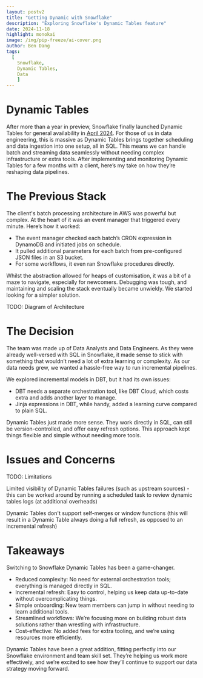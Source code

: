 ```yaml
---
layout: postv2
title: "Getting Dynamic with Snowflake"
description: "Exploring Snowflake's Dynamic Tables feature"
date: 2024-11-18
highlight: monokai
image: /img/pip-freeze/ai-cover.png
author: Ben Dang
tags:
  [
    Snowflake,
    Dynamic Tables,
    Data
    ]
---
```



# Dynamic Tables

After more than a year in preview, Snowflake finally launched Dynamic Tables for general availability in [April 2024](https://docs.snowflake.com/en/release-notes/2024/other/2024-04-29-dynamic-tables). For those of us in data engineering, this is massive as Dynamic Tables brings together scheduling and data ingestion into one setup, all in SQL. This means we can handle batch and streaming data seamlessly without needing complex infrastructure or extra tools. After implementing and monitoring Dynamic Tables for a few months with a client, here’s my take on how they’re reshaping data pipelines.

# The Previous Stack

The client's batch processing architecture in AWS was powerful but complex. At the heart of it was an event manager that triggered every minute. Here’s how it worked:

- The event manager checked each batch’s CRON expression in DynamoDB and initiated jobs on schedule.
- It pulled additional parameters for each batch from pre-configured JSON files in an S3 bucket.
- For some workflows, it even ran Snowflake procedures directly.

Whilst the abstraction allowed for heaps of customisation, it was a bit of a maze to navigate, especially for newcomers. Debugging was tough, and maintaining and scaling the stack eventually became unwieldy. We started looking for a simpler solution.

TODO: Diagram of Architecture

# The Decision

The team was made up of Data Analysts and Data Engineers. As they were already well-versed with SQL in Snowflake, it made sense to stick with something that wouldn’t need a lot of extra learning or complexity. As our data needs grew, we wanted a hassle-free way to run incremental pipelines.

We explored incremental models in DBT, but it had its own issues:

- DBT needs a separate orchestration tool, like DBT Cloud, which costs extra and adds another layer to manage.
- Jinja expressions in DBT, while handy, added a learning curve compared to plain SQL.

Dynamic Tables just made more sense. They work directly in SQL, can still be version-controlled, and offer easy refresh options. This approach kept things flexible and simple without needing more tools.

# Issues and Concerns

TODO: Limitations

Limited visibility of Dynamic Tables failures (such as upstream sources) - this can be worked around by running a scheduled task to review dynamic tables logs (at additional overheads)

Dynamic Tables don't support self-merges or window functions (this will result in a Dynamic Table always doing a full refresh, as opposed to an incremental refresh)

# Takeaways

Switching to Snowflake Dynamic Tables has been a game-changer.

- Reduced complexity: No need for external orchestration tools; everything is managed directly in SQL.
- Incremental refresh: Easy to control, helping us keep data up-to-date without overcomplicating things.
- Simple onboarding: New team members can jump in without needing to learn additional tools.
- Streamlined workflows: We’re focusing more on building robust data solutions rather than wrestling with infrastructure.
- Cost-effective: No added fees for extra tooling, and we’re using resources more efficiently.

Dynamic Tables have been a great addition, fitting perfectly into our Snowflake environment and team skill set. They’re helping us work more effectively, and we’re excited to see how they’ll continue to support our data strategy moving forward.